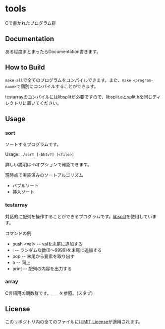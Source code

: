 # tools
Cで書かれたプログラム群

## Documentation
ある程度まとまったらDocumentation書きます。

## How to Build
`make all`で全てのプログラムをコンパイルできます。また、`make <program-name>`で個別にコンパイルすることができます。

testarrayのコンパイルにはlibsplitが必要ですので、libsplit.aとsplit.hを同じディレクトリに置いてください。

## Usage

### sort
ソートするプログラムです。

Usage: `./sort [-bhtv?] [<file>]`

詳しい説明は-hオプションで確認できます。

現時点で実装済みのソートアルゴリズム
- バブルソート
- 挿入ソート

### testarray
対話的に配列を操作することができるプログラムです。[libsplit](https://github.com/meditq/split)を使用しています。

コマンドの例
- push \<val\> -- valを末尾に追加する
- i -- ランダムな数(0〜9999)を末尾に追加する
- pop -- 末尾から要素を取り出す
- o -- 同上
- print -- 配列の内容を出力する

### array
C言語用の関数群です。\_\_\_\_を参照。(スタブ)

## License
このリポジトリ内の全てのファイルには[MIT License](./LICENSE)が適用されます。
